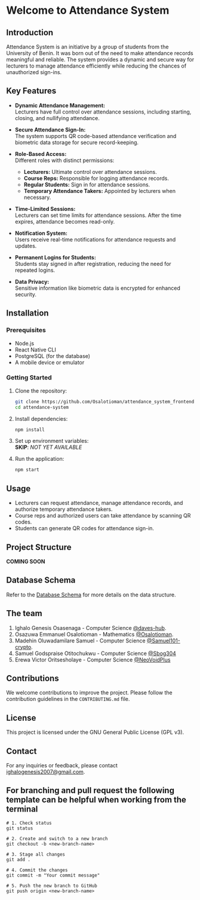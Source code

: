 
# Welcome to Attendance System  

## Introduction  
Attendance System is an initiative by a group of students from the University of Benin. It was born out of the need to make attendance records meaningful and reliable. The system provides a dynamic and secure way for lecturers to manage attendance efficiently while reducing the chances of unauthorized sign-ins.  

## Key Features  
- **Dynamic Attendance Management:**  
  Lecturers have full control over attendance sessions, including starting, closing, and nullifying attendance.  

- **Secure Attendance Sign-In:**  
  The system supports QR code-based attendance verification and biometric data storage for secure record-keeping.  

- **Role-Based Access:**  
  Different roles with distinct permissions:
  - **Lecturers:** Ultimate control over attendance sessions.
  - **Course Reps:** Responsible for logging attendance records.
  - **Regular Students:** Sign in for attendance sessions.
  - **Temporary Attendance Takers:** Appointed by lecturers when necessary.  

- **Time-Limited Sessions:**  
  Lecturers can set time limits for attendance sessions. After the time expires, attendance becomes read-only.  

- **Notification System:**  
  Users receive real-time notifications for attendance requests and updates.  

- **Permanent Logins for Students:**  
  Students stay signed in after registration, reducing the need for repeated logins.  

- **Data Privacy:**  
  Sensitive information like biometric data is encrypted for enhanced security.  

## Installation  

### Prerequisites  
- Node.js  
- React Native CLI  
- PostgreSQL (for the database)  
- A mobile device or emulator  

### Getting Started  

1. Clone the repository:
   ```bash
   git clone https://github.com/Osalotioman/attendance_system_frontend.git
   cd attendance-system
   ```

2. Install dependencies:
   ```bash
   npm install
   ```

3. Set up environment variables:  
   **SKIP**: *NOT YET AVAILABLE*

4. Run the application:
   ```bash
   npm start
   ```

## Usage  
- Lecturers can request attendance, manage attendance records, and authorize temporary attendance takers.  
- Course reps and authorized users can take attendance by scanning QR codes.  
- Students can generate QR codes for attendance sign-in.  

## Project Structure  
**COMING SOON**

## Database Schema  
Refer to the [Database Schema](./docs/DatabaseSchema.md) for more details on the data structure.  

## The team
1. Ighalo Genesis Osasenaga - Computer Science [@daves-hub](https://github.com/daves-hub).
2. Osazuwa Emmanuel Osalotioman - Mathematics [@Osalotioman](https://github.com/Osalotioman).
3. Madehin Oluwadamilare Samuel - Computer Science [@Samuel101-crypto](https://github.com/Samuel101-crypto).
4. Samuel Godspraise Otitochukwu - Computer Science [@Sbog304](https://github.com/Sbog304)
5. Erewa Victor Oritsesholaye - Computer Science [@NeoVoidPlus](https://github.com/NeoVoidPlus)
## Contributions  
We welcome contributions to improve the project. Please follow the contribution guidelines in the `CONTRIBUTING.md` file.  

## License  
This project is licensed under the GNU General Public License (GPL v3).  

## Contact  
For any inquiries or feedback, please contact [ighalogenesis2007@gmail.com](ighalogenesis2007@gmail.com).


## For branching and pull request the following template can be helpful when working from the terminal
```
# 1. Check status
git status

# 2. Create and switch to a new branch
git checkout -b <new-branch-name>

# 3. Stage all changes
git add .

# 4. Commit the changes
git commit -m "Your commit message"

# 5. Push the new branch to GitHub
git push origin <new-branch-name>
```